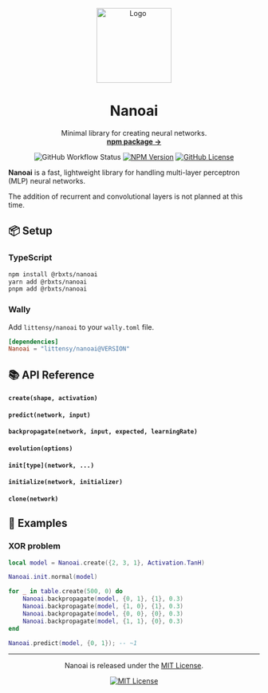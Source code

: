 <p align="center">
  <p align="center">
	<img width="150" height="150" src="https://raw.githubusercontent.com/littensy/charm/master/images/logo.png" alt="Logo">
  </p>
  <h1 align="center"><b>Nanoai</b></h1>
  <p align="center">
    Minimal library for creating neural networks.
    <br />
    <a href="https://npmjs.com/package/@rbxts/nanoai"><strong>npm package →</strong></a>
  </p>
</p>

<div align="center">

![GitHub Workflow Status](https://img.shields.io/github/actions/workflow/status/littensy/nanoai/ci.yml?style=for-the-badge&branch=master&logo=github)
[![NPM Version](https://img.shields.io/npm/v/@rbxts/nanoai.svg?style=for-the-badge&logo=npm)](https://www.npmjs.com/package/@rbxts/nanoai)
[![GitHub License](https://img.shields.io/github/license/littensy/nanoai?style=for-the-badge)](LICENSE.md)

</div>

**Nanoai** is a fast, lightweight library for handling multi-layer perceptron (MLP) neural networks.

The addition of recurrent and convolutional layers is not planned at this time.

## 📦 Setup

### TypeScript

```sh
npm install @rbxts/nanoai
yarn add @rbxts/nanoai
pnpm add @rbxts/nanoai
```

### Wally

Add `littensy/nanoai` to your `wally.toml` file.

```toml
[dependencies]
Nanoai = "littensy/nanoai@VERSION"
```

## 📚 API Reference

#### `create(shape, activation)`

#### `predict(network, input)`

#### `backpropagate(network, input, expected, learningRate)`

#### `evolution(options)`

#### `init[type](network, ...)`

#### `initialize(network, initializer)`

#### `clone(network)`

## 🚀 Examples

### XOR problem

```lua
local model = Nanoai.create({2, 3, 1}, Activation.TanH)

Nanoai.init.normal(model)

for _ in table.create(500, 0) do
	Nanoai.backpropagate(model, {0, 1}, {1}, 0.3)
	Nanoai.backpropagate(model, {1, 0}, {1}, 0.3)
	Nanoai.backpropagate(model, {0, 0}, {0}, 0.3)
	Nanoai.backpropagate(model, {1, 1}, {0}, 0.3)
end

Nanoai.predict(model, {0, 1}); -- ~1
```

---

<p align="center">
Nanoai is released under the <a href="LICENSE.md">MIT License</a>.
</p>

<div align="center">

[![MIT License](https://img.shields.io/github/license/littensy/nanoai?style=for-the-badge)](LICENSE.md)

</div>
